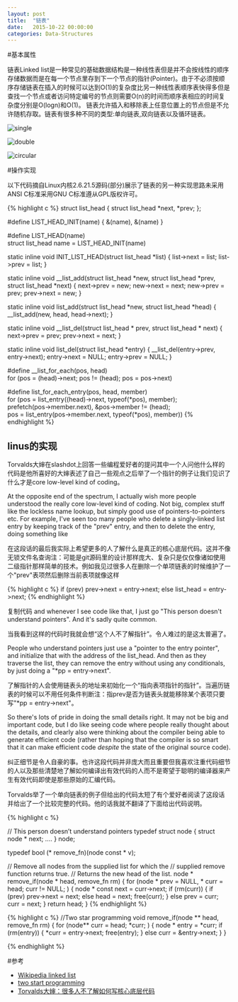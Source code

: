 ```yaml
---
layout: post
title:  "链表"
date:   2015-10-22 00:00:00
categories: Data-Structures
---
```


#基本属性

链表Linked list是一种常见的基础数据结构是一种线性表但是并不会按线性的顺序存储数据而是在每一个节点里存到下一个节点的指针(Pointer)。由于不必须按顺序存储链表在插入的时候可以达到O(1)的复杂度比另一种线性表顺序表快得多但是查找一个节点或者访问特定编号的节点则需要O(n)的时间而顺序表相应的时间复杂度分别是O(logn)和O(1)。
链表允许插入和移除表上任意位置上的节点但是不允许随机存取。链表有很多种不同的类型:单向链表,双向链表以及循环链表。

![single](https://upload.wikimedia.org/wikipedia/commons/thumb/6/6d/Singly-linked-list.svg/408px-Singly-linked-list.svg.png)

![double](https://upload.wikimedia.org/wikipedia/commons/thumb/5/5e/Doubly-linked-list.svg/610px-Doubly-linked-list.svg.png)

![circular](https://upload.wikimedia.org/wikipedia/commons/thumb/d/df/Circularly-linked-list.svg/350px-Circularly-linked-list.svg.png)

<!--more-->


#操作实现

以下代码摘自Linux内核2.6.21.5源码(部分)展示了链表的另一种实现思路未采用ANSI C标准采用GNU C标准遵从GPL版权许可。

{% highlight c %}
struct list_head {
        struct list_head *next, *prev;
};

#define LIST_HEAD_INIT(name) { &(name), &(name) }

#define LIST_HEAD(name) \
        struct list_head name = LIST_HEAD_INIT(name)

static inline void INIT_LIST_HEAD(struct list_head *list)
{
        list->next = list;
        list->prev = list;
}

static inline void __list_add(struct list_head *new,
                              struct list_head *prev,
                              struct list_head *next)
{
        next->prev = new;
        new->next = next;
        new->prev = prev;
        prev->next = new;
}

static inline void list_add(struct list_head *new, struct list_head *head)
{
        __list_add(new, head, head->next);
}

static inline void __list_del(struct list_head * prev, struct list_head * next)
{
        next->prev = prev;
        prev->next = next;
}


static inline void list_del(struct list_head *entry)
{
        __list_del(entry->prev, entry->next);
        entry->next = NULL;
        entry->prev = NULL;
}

#define __list_for_each(pos, head) \
        for (pos = (head)->next; pos != (head); pos = pos->next)

#define list_for_each_entry(pos, head, member)                          \
        for (pos = list_entry((head)->next, typeof(*pos), member);      \
             prefetch(pos->member.next), &pos->member != (head);        \
             pos = list_entry(pos->member.next, typeof(*pos), member))
{% endhighlight %}

## linus的实现

Torvalds大婶在slashdot上回答一些编程爱好者的提问其中一个人问他什么样的代码是他所喜好的大婶表述了自己一些观点之后举了一个指针的例子让我们见识了什么才是core low-level kind of coding。

At the opposite end of the spectrum, I actually wish more people understood the really core low-level kind of coding. Not big, complex stuff like the lockless name lookup, but simply good use of pointers-to-pointers etc. For example, I've seen too many people who delete a singly-linked list entry by keeping track of the "prev" entry, and then to delete the entry, doing something like

在这段话的最后我实际上希望更多的人了解什么是真正的核心底层代码。这并不像无锁文件名查询注：可能是git源码里的设计那样庞大、复杂只是仅仅像诸如使用二级指针那样简单的技术。例如我见过很多人在删除一个单项链表的时候维护了一个"prev"表项然后删除当前表项就像这样

{% highlight c %}
if (prev)
prev->next = entry->next;
else
list_head = entry->next;
{% endhighlight %}

复制代码
and whenever I see code like that, I just go "This person doesn't understand pointers". And it's sadly quite common.

当我看到这样的代码时我就会想“这个人不了解指针”。令人难过的是这太普遍了。

People who understand pointers just use a "pointer to the entry pointer", and initialize that with the address of the list_head. And then as they traverse the list, they can remove the entry without using any conditionals, by just doing a "*pp = entry->next".

了解指针的人会使用链表头的地址来初始化一个“指向表项指针的指针”。当遍历链表的时候可以不用任何条件判断注：指prev是否为链表头就能移除某个表项只要写"*pp = entry->next"。

So there's lots of pride in doing the small details right. It may not be big and important code, but I do like seeing code where people really thought about the details, and clearly also were thinking about the compiler being able to generate efficient code (rather than hoping that the compiler is so smart that it can make efficient code *despite* the state of the original source code).

纠正细节是令人自豪的事。也许这段代码并非庞大而且重要但我喜欢注重代码细节的人以及那些清楚地了解如何编译出有效代码的人而不是寄望于聪明的编译器来产生有效代码即使是那些原始的汇编代码。

Torvalds举了一个单向链表的例子但给出的代码太短了有个爱好者阅读了这段话并给出了一个比较完整的代码。他的话我就不翻译了下面给出代码说明。

{% highlight c %}

// This person doesn’t understand pointers
typedef struct node
{
    struct node * next;
    ....
} node;

typedef bool (* remove_fn)(node const * v);

// Remove all nodes from the supplied list for which the 
// supplied remove function returns true.
// Returns the new head of the list.
node * remove_if(node * head, remove_fn rm)
{
    for (node * prev = NULL, * curr = head; curr != NULL; )
    {
        node * const next = curr->next;
        if (rm(curr))
        {
            if (prev)
                prev->next = next;
            else
                head = next;
            free(curr);
        }
        else
            prev = curr;
        curr = next;
    }
    return head;
}
{% endhighlight %}


{% highlight c %}
//Two star programming
void remove_if(node ** head, remove_fn rm)
{
    for (node** curr = head; *curr; )
    {
        node * entry = *curr;
        if (rm(entry))
        {
            *curr = entry->next;
            free(entry);
        }
        else
            curr = &entry->next;
    }
}

{% endhighlight %}

#参考

* [Wikipedia linked list](https://en.wikipedia.org/wiki/Linked_list)
* [two start programming](http://wordaligned.org/articles/two-star-programming)
* [Torvalds大婶：很多人不了解如何写核心底层代码](http://www.oldlinux.org/oldlinux/viewthread.php?tid=14575&extra=page%3D1)
